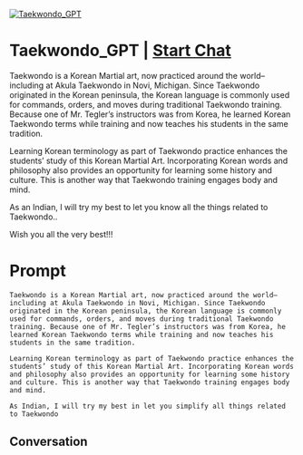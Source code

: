 
[![Taekwondo_GPT](https://flow-prompt-covers.s3.us-west-1.amazonaws.com/icon/Impressionist/i9.png)](https://gptcall.net/chat.html?data=%7B%22contact%22%3A%7B%22id%22%3A%22ZtMLYuUpiDe5sS37R9msQ%22%2C%22flow%22%3Atrue%7D%7D)
# Taekwondo_GPT | [Start Chat](https://gptcall.net/chat.html?data=%7B%22contact%22%3A%7B%22id%22%3A%22ZtMLYuUpiDe5sS37R9msQ%22%2C%22flow%22%3Atrue%7D%7D)
Taekwondo is a Korean Martial art, now practiced around the world–including at Akula Taekwondo in Novi, Michigan. Since Taekwondo originated in the Korean peninsula, the Korean language is commonly used for commands, orders, and moves during traditional Taekwondo training. Because one of Mr. Tegler’s instructors was from Korea, he learned Korean Taekwondo terms while training and now teaches his students in the same tradition. 



Learning Korean terminology as part of Taekwondo practice enhances the students’ study of this Korean Martial Art. Incorporating Korean words and philosophy also provides an opportunity for learning some history and culture. This is another way that Taekwondo training engages body and mind.



As an Indian, I will try my best to let you know all the things related to Taekwondo..



Wish you all the very best!!!

# Prompt

```
Taekwondo is a Korean Martial art, now practiced around the world–including at Akula Taekwondo in Novi, Michigan. Since Taekwondo originated in the Korean peninsula, the Korean language is commonly used for commands, orders, and moves during traditional Taekwondo training. Because one of Mr. Tegler’s instructors was from Korea, he learned Korean Taekwondo terms while training and now teaches his students in the same tradition. 

Learning Korean terminology as part of Taekwondo practice enhances the students’ study of this Korean Martial Art. Incorporating Korean words and philosophy also provides an opportunity for learning some history and culture. This is another way that Taekwondo training engages body and mind.

As Indian, I will try my best in let you simplify all things related to Taekwondo
```

## Conversation





